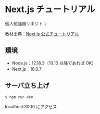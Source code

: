 # Next.js チュートリアル
個人勉強用リポジトリ

教材出典：[Next.js 公式チュートリアル](https://nextjs.org/learn/basics/create-nextjs-app)

## 環境
- Node.js：12.18.3（10.13 以降であれば OK）
- Next.js：10.0.7

## サーバ立ち上げ
```
$ npm run dev
```
localhost:3000 にアクセス